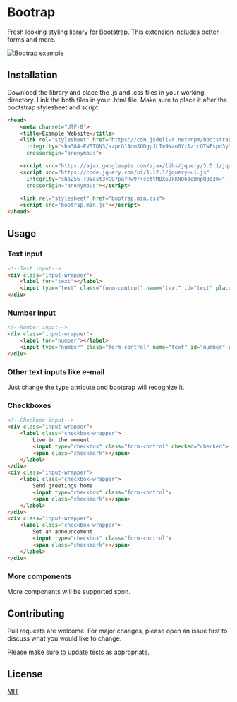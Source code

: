 # Bootrap

Fresh looking styling library for Bootstrap. This extension includes better forms  and more.

![Bootrap example](https://i.ibb.co/pLjx046/bootrap.png)

## Installation

Download the library and place the .js and .css files in your working directory. Link the both files in your .html file. Make sure to place it after the bootstrap stylesheet and script.

```html
<head>
    <meta charset="UTF-8">
    <title>Example Website</title>
    <link rel="stylesheet" href="https://cdn.jsdelivr.net/npm/bootstrap@5.0.2/dist/css/bootstrap.min.css" 
      integrity="sha384-EVSTQN3/azprG1Anm3QDgpJLIm9Nao0Yz1ztcQTwFspd3yD65VohhpuuCOmLASjC" 
      crossorigin="anonymous">

    <script src="https://ajax.googleapis.com/ajax/libs/jquery/3.5.1/jquery.min.js"></script>
    <script src="https://code.jquery.com/ui/1.12.1/jquery-ui.js" 
      integrity="sha256-T0Vest3yCU7pafRw9r+settMBX6JkKN06dqBnpQ8d30=" 
      crossorigin="anonymous"></script>
    
    <link rel="stylesheet" href="bootrap.min.css">
    <script src="bootrap.min.js"></script>
</head>
```

## Usage

### Text input
```html
<!--Text input-->
<div class="input-wrapper">
    <label for="text"></label>
    <input type="text" class="form-control" name="text" id="text" placeholder="Text eingeben" required>
</div>
```

### Number input
```html
<!--Number input-->
<div class="input-wrapper">
    <label for="number"></label>
    <input type="number" class="form-control" name="text" id="number" placeholder="Nr." required>
</div>
```

### Other text inputs like e-mail
Just change the type attribute and bootsrap will recognize it.

### Checkboxes

```html
<!--Checkbox input-->
<div class="input-wrapper">
    <label class="checkbox-wrapper">
        Live in the moment
        <input type="checkbox" class="form-control" checked="checked">
        <span class="checkmark"></span>
    </label>
</div>
<div class="input-wrapper">
    <label class="checkbox-wrapper">
        Send greetings home
        <input type="checkbox" class="form-control">
        <span class="checkmark"></span>
    </label>
</div>
<div class="input-wrapper">
    <label class="checkbox-wrapper">
        Set an announcement
        <input type="checkbox" class="form-control">
        <span class="checkmark"></span>
    </label>
</div>
```

### More components
More components will be supported soon.

## Contributing
Pull requests are welcome. For major changes, please open an issue first to discuss what you would like to change.

Please make sure to update tests as appropriate.

## License
[MIT](https://choosealicense.com/licenses/mit/)
